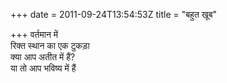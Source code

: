 +++
date = 2011-09-24T13:54:53Z
title = "बहुत खूब"

+++ 
वर्तमान में   
रिक्त स्थान का एक टुकड़ा   
क्या आप अतीत में हैं?   
या तो आप भविष्य में हैं 
